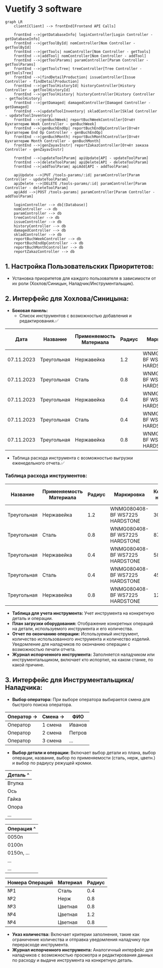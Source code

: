 # Vuetify 3 software

```mermaid
graph LR
    client[Client] --> frontEnd[Frontend API Calls]

    frontEnd -->|getDatabaseInfo| loginController[Login Controller - getDatabaseInfo]
    frontEnd -->|getToolById| nomController[Nom Controller - getToolById]
    frontEnd -->|getTools| nomController[Nom Controller - getTools]
    frontEnd -->|addTool| nomController[Nom Controller - addTool]
    frontEnd -->|getToolParams| paramController[Param Controller - getToolParams]
    frontEnd -->|getToolsTree| treeController[Tree Controller - getToolsTree]
    frontEnd -->|findDetailProduction| issueController[Issue Controller - findDetailProduction]
    frontEnd -->|getToolHistoryId| historyController[History Controller - getToolHistoryId]
    frontEnd -->|getToolHistory| historyController[History Controller - getToolHistory]
    frontEnd -->|getDamaged| damagedController[Damaged Controller - getDamaged]
    frontEnd -->|updateToolInventory| skladController[Sklad Controller - updateToolInventory]
    frontEnd -->|genBuchWeek| reportBuchWeekController[Отчёт Бухгалтерию Week Controller - genBuchWeek]
    frontEnd -->|genBuchEndOp| reportBuchEndOpController[Отчёт Бухгалтерию End Op Controller - genBuchEndOp]
    frontEnd -->|genBuchMonth| reportBuchMonthController[Отчёт Бухгалтерию Month Controller - genBuchMonth]
    frontEnd -->|genZayavInstr| reportZakazController[Отчёт заказа Controller - genZayavInstr]

    frontEnd -->|updateToolParam| apiUpdate[API - updateToolParam]
    frontEnd -->|deleteToolParam| apiDelete[API - deleteToolParam]
    frontEnd -->|addToolParam| apiAdd[API - addToolParam]

    apiUpdate -->|PUT /tools-params/:id| paramController[Param Controller - updateToolParam]
    apiDelete -->|DELETE /tools-params/:id| paramController[Param Controller - deleteToolParam]
    apiAdd -->|POST /tools-params| paramController[Param Controller - addToolParam]

    loginController --> db[(Database)]
    nomController --> db
    paramController --> db
    treeController --> db
    issueController --> db
    historyController --> db
    damagedController --> db
    skladController --> db
    reportBuchWeekController --> db
    reportBuchEndOpController --> db
    reportBuchMonthController --> db
    reportZakazController --> db

```

## 1. **Настройка Пользовательских Приоритетов:**

- Установка приоритетов для каждого пользователя в зависимости от их роли (Хохлов/Синицын, Наладчик/Инструментальщик).

## 2. **Интерфейс для Хохлова/Синицына:**

- **Боковая панель:**
  - Список инструментов с возможностью добавления и редактирования.✅

| Дата       | Название    | Применяемость Материала | Радиус | Маркировка                     | Количество на Складе | Нормативный Запас на Неделю | Заказ |
| ---------- | ----------- | ----------------------- | ------ | ------------------------------ | -------------------- | --------------------------- | ----- |
| 07.11.2023 | Треугольная | Нержавейка              | 1.2    | WNMG080408-BF WS7225 HARDSTONE | 30                   | 30                          | 25    |
| 07.11.2023 | Треугольная | Сталь                   | 0.8    | WNMG080408-BF WS7225 HARDSTONE | 87                   | 30                          | 34    |
| 07.11.2023 | Треугольная | Нержавейка              | 0.4    | WNMG080408-BF WS7225 HARDSTONE | 58                   | 30                          | 45    |
| 07.11.2023 | Треугольная | Сталь                   | 0.4    | WNMG080408-BF WS7225 HARDSTONE | 45                   | 30                          | 17    |
| 07.11.2023 | Треугольная | Нержавейка              | 0.8    | WNMG080408-BF WS7225 HARDSTONE | 12                   | 30                          | 27    |

- Таблица расхода инструмента с возможностью выгрузки еженедельного отчета.✅

### Таблица расхода инструментов:

| Название    | Применяемость Материала | Радиус | Маркировка                     | Количество на Складе | Нормативный Запас на Неделю | Заказ |
| ----------- | ----------------------- | ------ | ------------------------------ | -------------------- | --------------------------- | ----- |
| Треугольная | Нержавейка              | 1.2    | WNMG080408-BF WS7225 HARDSTONE | 30                   | 30                          | 25    |
| Треугольная | Сталь                   | 0.8    | WNMG080408-BF WS7225 HARDSTONE | 87                   | 30                          | 34    |
| Треугольная | Нержавейка              | 0.4    | WNMG080408-BF WS7225 HARDSTONE | 58                   | 30                          | 45    |
| Треугольная | Сталь                   | 0.4    | WNMG080408-BF WS7225 HARDSTONE | 45                   | 30                          | 17    |
| Треугольная | Нержавейка              | 0.8    | WNMG080408-BF WS7225 HARDSTONE | 12                   | 30                          | 27    |

- **Таблица для учета инструмента:** Учет инструмента на конкретную деталь и операции.
- **План загрузки оборудования:** Отображение конкретных операций на детали, используемого инструмента и его количества.
- **Отчет по окончанию операции:** Используемый инструмент, количество использованного инструмента и количество изделий.
  Уведомление для наладчиков по окончанию операции с возможностью печати отчета.
- **Журнал испорченного инструмента:** Заполняется наладчиком или инструментальщиком, включает кто испортил, на каком
  станке, по какой причине.

## 3. **Интерфейс для Инструментальщика/Наладчика:**

- **Выбор оператора:** При выборе оператора выбирается смена для быстрого поиска оператора.

| Оператор -> | Смена -> | ФИО    |
| ----------- | -------- | ------ |
| Оператор    | 1 смена  | Иванов |
| Оператор    | 2 смена  | Петров |
| Оператор    | 3 смена  | ...    |

- **Выбор детали и операции:** Включает выбор детали из плана, выбор операции, название, выбор по применяемости (сталь,
  нерж, цветн.) и выбор по радиусу режущей кромки.

| Деталь ^ |
| -------- |
| Втулка   |
| Ось      |
| Гайка    |
| Опора    |
| ...      |

| Операция ^ |
| ---------- |
| 0050n      |
| 0100n      |
| 0150n, ... |
| ...        |
| ...        |

| Номера Операций | Материал | Радиус |
| --------------- | -------- | ------ |
| №1              | Сталь    | 0.4    |
| №2              | Нерж     | 0.8    |
| №3              | Цветная  | 0.8    |
| №4              | Цветная  | 1.2    |
| №4              | Цветная  | 0.8    |

- **Указ количества:** Включает критерии заполнения, такие как ограничение количества и отправка уведомления наладчику
  при перерасходе инструмента.
- **Журнал испорченного инструмента:** Аналогичный интерфейс для наладчиков с возможностью просмотра и редактирования
  данных по расходу и выдаче инструмента на конкретную деталь.
